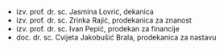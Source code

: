 
- izv. prof. dr. sc. Jasmina Lovrić, dekanica
- izv. prof. dr. sc. Zrinka Rajić, prodekanica za znanost
- izv. prof. dr. sc. Ivan Pepić, prodekan za financije
- doc. dr. sc. Cvijeta Jakobušić Brala, prodekanica za nastavu